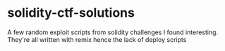 # solidity-ctf-solutions
A few random exploit scripts from solidity challenges I found interesting. They're all written with remix hence the lack of deploy scripts
